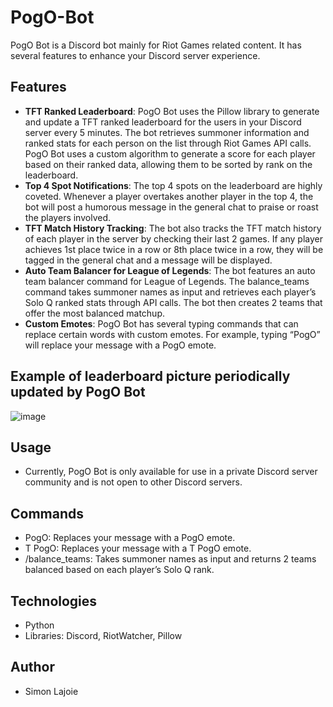 # PogO-Bot
PogO Bot is a Discord bot mainly for Riot Games related content. It has several features to enhance your Discord server experience.

## Features
- **TFT Ranked Leaderboard**: PogO Bot uses the Pillow library to generate and update a TFT ranked leaderboard for the users in your Discord server every 5 minutes. The bot retrieves summoner information and ranked stats for each person on the list through Riot Games API calls. PogO Bot uses a custom algorithm to generate a score for each player based on their ranked data, allowing them to be sorted by rank on the leaderboard.
- **Top 4 Spot Notifications**: The top 4 spots on the leaderboard are highly coveted. Whenever a player overtakes another player in the top 4, the bot will post a humorous message in the general chat to praise or roast the players involved.
- **TFT Match History Tracking**: The bot also tracks the TFT match history of each player in the server by checking their last 2 games. If any player achieves 1st place twice in a row or 8th place twice in a row, they will be tagged in the general chat and a message will be displayed.
- **Auto Team Balancer for League of Legends**: The bot features an auto team balancer command for League of Legends. The balance_teams command takes summoner names as input and retrieves each player’s Solo Q ranked stats through API calls. The bot then creates 2 teams that offer the most balanced matchup.
- **Custom Emotes**: PogO Bot has several typing commands that can replace certain words with custom emotes. For example, typing “PogO” will replace your message with a PogO emote.

## Example of leaderboard picture periodically updated by PogO Bot
![image](https://github.com/Simon-Lajoie/PogO-Bot/assets/123536951/4bc85e0e-860a-47eb-93ef-81fe3edbcca7)

## Usage
- Currently, PogO Bot is only available for use in a private Discord server community and is not open to other Discord servers.

## Commands
- PogO: Replaces your message with a PogO emote.
- T PogO: Replaces your message with a T PogO emote.
- /balance_teams: Takes summoner names as input and returns 2 teams balanced based on each player’s Solo Q rank.

## Technologies
* Python
* Libraries: Discord, RiotWatcher, Pillow

## Author
* Simon Lajoie

